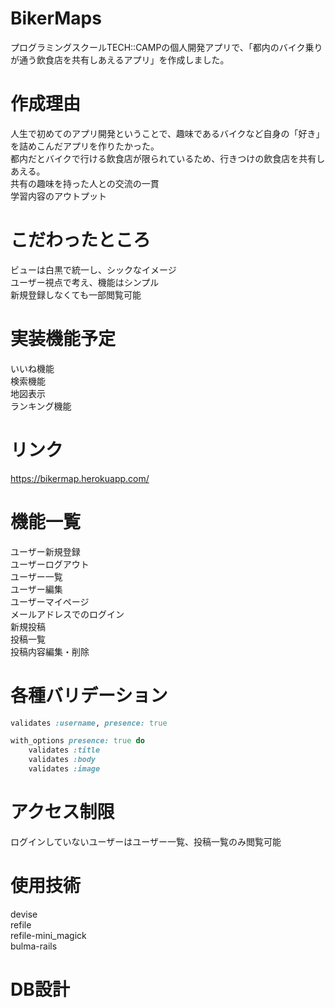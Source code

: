 # BikerMaps

プログラミングスクールTECH::CAMPの個人開発アプリで、「都内のバイク乗りが通う飲食店を共有しあえるアプリ」を作成しました。<br>

# 作成理由

人生で初めてのアプリ開発ということで、趣味であるバイクなど自身の「好き」を詰めこんだアプリを作りたかった。<br>
都内だとバイクで行ける飲食店が限られているため、行きつけの飲食店を共有しあえる。<br>
共有の趣味を持った人との交流の一貫<br>
学習内容のアウトプット<br>

# こだわったところ

ビューは白黒で統一し、シックなイメージ<br>
ユーザー視点で考え、機能はシンプル<br>
新規登録しなくても一部閲覧可能<br>

# 実装機能予定

いいね機能<br>
検索機能<br>
地図表示<br>
ランキング機能<br>

# リンク

https://bikermap.herokuapp.com/

# 機能一覧

ユーザー新規登録<br>
ユーザーログアウト<br>
ユーザー一覧<br>
ユーザー編集<br>
ユーザーマイページ<br>
メールアドレスでのログイン<br>
新規投稿<br>
投稿一覧<br>
投稿内容編集・削除<br>

# 各種バリデーション

```ruby:user.rb
validates :username, presence: true
```

```ruby:store.rb
with_options presence: true do
    validates :title
    validates :body
    validates :image
```
    
# アクセス制限

ログインしていないユーザーはユーザー一覧、投稿一覧のみ閲覧可能<br>
    
# 使用技術

devise<br>
refile<br>
refile-mini_magick<br>
bulma-rails<br>

# DB設計
